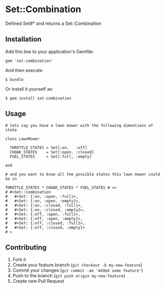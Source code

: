 # Set::Combination

Defined Set#* and returns a Set::Combination

## Installation

Add this line to your application's Gemfile:

    gem 'set-combination'

And then execute:

    $ bundle

Or install it yourself as:

    $ gem install set-combination

## Usage

    # lets say you have a lawn mower with the following dimentions of state

    class LawnMower

      THROTTLE_STATES = Set[:on,   :off]
      CHOAK_STATES    = Set[:open, :closed]
      FUEL_STATES     = Set[:full, :empty]

    end

    # and you want to know all the possible states this lawn mower could be in

    THROTTLE_STATES * CHOAK_STATES * FUEL_STATES # =>
    # #<Set::Combination
    #   #<Set: {:on, :open, :full}>,
    #   #<Set: {:on, :open, :empty}>,
    #   #<Set: {:on, :closed, :full}>,
    #   #<Set: {:on, :closed, :empty}>,
    #   #<Set: {:off, :open, :full}>,
    #   #<Set: {:off, :open, :empty}>,
    #   #<Set: {:off, :closed, :full}>,
    #   #<Set: {:off, :closed, :empty}>
    # >

## Contributing

1. Fork it
2. Create your feature branch (`git checkout -b my-new-feature`)
3. Commit your changes (`git commit -am 'Added some feature'`)
4. Push to the branch (`git push origin my-new-feature`)
5. Create new Pull Request
